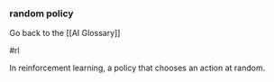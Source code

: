 ### random policy

Go back to the [[AI Glossary]]

#rl

In reinforcement learning, a policy that chooses an action at random.

